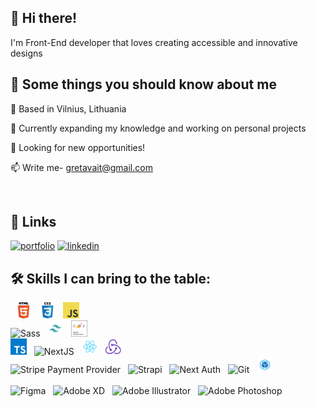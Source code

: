 ## 👋 Hi there!

I'm Front-End developer that loves creating accessible and innovative designs

## 🥸 Some things you should know about me

🌆 Based in Vilnius, Lithuania

🌱 Currently expanding my knowledge and working on personal projects

🤝 Looking for new opportunities!

📫 Write me- gretavait@gmail.com

<br>

## 🔗 Links

[![portfolio](https://img.shields.io/badge/my_portfolio-000?style=for-the-badge&logo=ko-fi&logoColor=white)](https://greta-dev.vercel.app)
[![linkedin](https://img.shields.io/badge/linkedin-0A66C2?style=for-the-badge&logo=linkedin&logoColor=white)](https://www.linkedin.com/in/gvaitiekunaite)

## 🛠️ Skills I can bring to the table:

<div align="left">
  &nbsp;
  <img alt="HTML5" title="HTML5" width="26px" src="https://raw.githubusercontent.com/github/explore/80688e429a7d4ef2fca1e82350fe8e3517d3494d/topics/html/html.png" />
  &nbsp;
  <img alt="CSS3" title="CSS3" width="26px" src="https://raw.githubusercontent.com/github/explore/80688e429a7d4ef2fca1e82350fe8e3517d3494d/topics/css/css.png" />
  &nbsp;
  <img alt="JavaScript" title="JavaScript" width="26px" src="https://raw.githubusercontent.com/github/explore/80688e429a7d4ef2fca1e82350fe8e3517d3494d/topics/javascript/javascript.png" />
  &nbsp;

  </br>

  <img alt="Sass" title="Sass" width="26px" src="https://d2eip9sf3oo6c2.cloudfront.net/tags/images/000/001/057/thumb/scsslogo.png" />
  &nbsp;
  <img alt="Tailwind" title="Tailwind" width="26px" src="https://raw.githubusercontent.com/github/explore/80688e429a7d4ef2fca1e82350fe8e3517d3494d/topics/tailwind/tailwind.png" />
  &nbsp;
  <img alt="Styled Components" title="Styled Components" width="26px" src="https://raw.githubusercontent.com/github/explore/80688e429a7d4ef2fca1e82350fe8e3517d3494d/topics/styled-components/styled-components.png" />

  </br>

  <img alt="Typescript" title="Typescript" width="26px" src="https://raw.githubusercontent.com/github/explore/80688e429a7d4ef2fca1e82350fe8e3517d3494d/topics/typescript/typescript.png" />
  &nbsp;
  <img alt="NextJS" title="NextJS" width="26px" src="https://cdn.worldvectorlogo.com/logos/nextjs-2.svg" />
  &nbsp;
  <img alt="React" title="React" width="26px" src="https://raw.githubusercontent.com/github/explore/80688e429a7d4ef2fca1e82350fe8e3517d3494d/topics/react/react.png" />
  &nbsp;
  <img alt="Redux" title="Redux" width="26px" src="https://raw.githubusercontent.com/github/explore/80688e429a7d4ef2fca1e82350fe8e3517d3494d/topics/redux/redux.png" />

  </br>

  <img alt="Stripe Payment Provider" title="Stripe Payment Provider" width="26px" src="https://avatars.githubusercontent.com/u/856813?s=200&v=4" />
  &nbsp;
  <img alt="Strapi" title="Strapi" width="26px" src="https://avatars.githubusercontent.com/u/19872173?s=48&v=4" />
  &nbsp;
  <img alt="Next Auth" title="Next Auth" width="26px" src="https://avatars.githubusercontent.com/u/67470890?s=48&v=4" />
  &nbsp;
  <img alt="Git" title="Git" width="26px" src="https://upload.wikimedia.org/wikipedia/commons/thumb/3/3f/Git_icon.svg/146px-Git_icon.svg.png" />
  &nbsp;
  <img alt="Webpack" title="Webpack" width="26px" src="https://raw.githubusercontent.com/github/explore/80688e429a7d4ef2fca1e82350fe8e3517d3494d/topics/webpack/webpack.png" />
</div>

</br>

<div align="left">
  <img alt="Figma" title="Figma" width="26px" src="https://miro.medium.com/max/838/0*UTBrDcrJ6SbePBzR" />
  &nbsp;
  <img alt="Adobe XD" title="Adobe XD" width="26px" src="https://upload.wikimedia.org/wikipedia/commons/thumb/c/c2/Adobe_XD_CC_icon.svg/768px-Adobe_XD_CC_icon.svg.png" />
  &nbsp;
  <img alt="Adobe Illustrator" title="Adobe Illustrator" width="26px" src="https://upload.wikimedia.org/wikipedia/commons/thumb/f/fb/Adobe_Illustrator_CC_icon.svg/1024px-Adobe_Illustrator_CC_icon.svg.png" />
  &nbsp;
  <img alt="Adobe Photoshop" title="Adobe Photoshop" width="26px" src="https://upload.wikimedia.org/wikipedia/commons/thumb/a/af/Adobe_Photoshop_Mobile_icon.svg/750px-Adobe_Photoshop_Mobile_icon.svg.png" />
  &nbsp;
</div>
